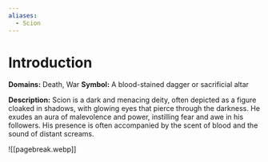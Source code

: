 ```yaml
---
aliases:
  - Scion
---
```

# Introduction
**Domains:** Death, War
**Symbol:** A blood-stained dagger or sacrificial altar

**Description:** Scion is a dark and menacing deity, often depicted as a figure cloaked in shadows, with glowing eyes that pierce through the darkness. He exudes an aura of malevolence and power, instilling fear and awe in his followers. His presence is often accompanied by the scent of blood and the sound of distant screams.

![[pagebreak.webp]]